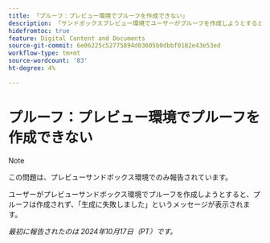 ```yaml
---
title: 「プルーフ：プレビュー環境でプルーフを作成できない」
description: 「サンドボックスプレビュー環境でユーザーがプルーフを作成しようとすると、プルーフは作成されず、メッセージの生成に失敗しました」が表示されます。」
hidefromtoc: true
feature: Digital Content and Documents
source-git-commit: 6e06225c52775894d03605b0dbbf0182e43e53ed
workflow-type: tm+mt
source-wordcount: '83'
ht-degree: 4%

---
```



# プルーフ：プレビュー環境でプルーフを作成できない

>[!NOTE]
>
>この問題は、プレビューサンドボックス環境でのみ報告されています。

ユーザーがプレビューサンドボックス環境でプルーフを作成しようとすると、プルーフは作成されず、「生成に失敗しました」というメッセージが表示されます。

_最初に報告されたのは 2024年10月17日（PT）です。_
